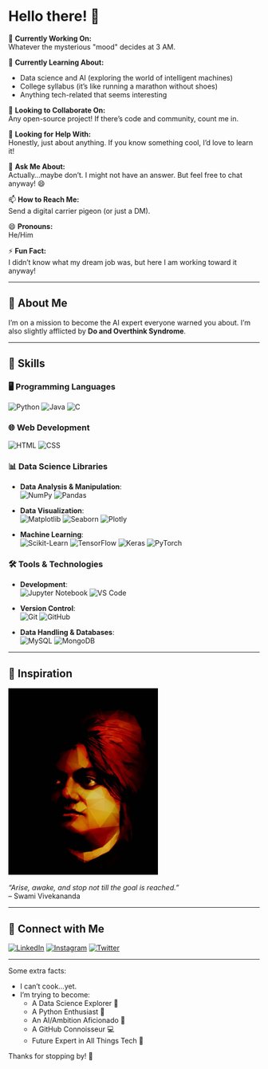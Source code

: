 # Hello there! 👋

🔭 **Currently Working On:**  
Whatever the mysterious "mood" decides at 3 AM.

🌱 **Currently Learning About:**  
- Data science and AI (exploring the world of intelligent machines)
- College syllabus (it’s like running a marathon without shoes)
- Anything tech-related that seems interesting

👯 **Looking to Collaborate On:**  
Any open-source project! If there’s code and community, count me in.

🤔 **Looking for Help With:**  
Honestly, just about anything. If you know something cool, I’d love to learn it!

💬 **Ask Me About:**  
Actually…maybe don’t. I might not have an answer. But feel free to chat anyway! 😄

📫 **How to Reach Me:**  
Send a digital carrier pigeon (or just a DM).

😄 **Pronouns:**  
He/Him

⚡ **Fun Fact:**  
I didn’t know what my dream job was, but here I am working toward it anyway!

---

## 💫 About Me
I’m on a mission to become the AI expert everyone warned you about. I’m also slightly afflicted by **Do and Overthink Syndrome**. 

---

## 🚀 Skills

### 🖥️ Programming Languages
![Python](https://img.shields.io/badge/-Python-3776AB?logo=python&logoColor=white&style=flat-square) 
![Java](https://img.shields.io/badge/-Java-007396?logo=java&logoColor=white&style=flat-square) 
![C](https://img.shields.io/badge/-C-A8B9CC?logo=c&logoColor=black&style=flat-square)

### 🌐 Web Development
![HTML](https://img.shields.io/badge/-HTML-E34F26?logo=html5&logoColor=white&style=flat-square) 
![CSS](https://img.shields.io/badge/-CSS-1572B6?logo=css3&logoColor=white&style=flat-square)

### 📊 Data Science Libraries
- **Data Analysis & Manipulation**:  
  ![NumPy](https://img.shields.io/badge/-NumPy-013243?logo=numpy&logoColor=white&style=flat-square) 
  ![Pandas](https://img.shields.io/badge/-Pandas-150458?logo=pandas&logoColor=white&style=flat-square)

- **Data Visualization**:  
  ![Matplotlib](https://img.shields.io/badge/-Matplotlib-3776AB?style=flat-square) 
  ![Seaborn](https://img.shields.io/badge/-Seaborn-3776AB?style=flat-square) 
  ![Plotly](https://img.shields.io/badge/-Plotly-3F4F75?logo=plotly&logoColor=white&style=flat-square)

- **Machine Learning**:  
  ![Scikit-Learn](https://img.shields.io/badge/-Scikit%20Learn-F7931E?logo=scikit-learn&logoColor=white&style=flat-square) 
  ![TensorFlow](https://img.shields.io/badge/-TensorFlow-FF6F00?logo=tensorflow&logoColor=white&style=flat-square) 
  ![Keras](https://img.shields.io/badge/-Keras-D00000?logo=keras&logoColor=white&style=flat-square) 
  ![PyTorch](https://img.shields.io/badge/-PyTorch-EE4C2C?logo=pytorch&logoColor=white&style=flat-square)

### 🛠️ Tools & Technologies
- **Development**:  
  ![Jupyter Notebook](https://img.shields.io/badge/-Jupyter-F37626?logo=jupyter&logoColor=white&style=flat-square) 
  ![VS Code](https://img.shields.io/badge/-VS%20Code-007ACC?logo=visual-studio-code&logoColor=white&style=flat-square)

- **Version Control**:  
  ![Git](https://img.shields.io/badge/-Git-F05032?logo=git&logoColor=white&style=flat-square) 
  ![GitHub](https://img.shields.io/badge/-GitHub-181717?logo=github&logoColor=white&style=flat-square)

- **Data Handling & Databases**:  
  ![MySQL](https://img.shields.io/badge/-MySQL-4479A1?logo=mysql&logoColor=white&style=flat-square) 
  ![MongoDB](https://img.shields.io/badge/-MongoDB-47A248?logo=mongodb&logoColor=white&style=flat-square)

---

## 🌟 Inspiration

<img src="https://github.com/ParmarDarshan29/ParmarDarshan29/blob/main/Vivekananda%20Painting.jpg?raw=true" alt="Swami Vivekananda" width="300" />  

*“Arise, awake, and stop not till the goal is reached.”*  
– Swami Vivekananda

---

## 📱 Connect with Me

[![LinkedIn](https://img.shields.io/badge/-LinkedIn-0A66C2?logo=linkedin&logoColor=white&style=flat-square)](https://www.linkedin.com/in/darshan-parmar-29dec2003) 
[![Instagram](https://img.shields.io/badge/-Instagram-E4405F?logo=instagram&logoColor=white&style=flat-square)](https://www.instagram.com/darshanparmar_29/) 
[![Twitter](https://img.shields.io/badge/-Twitter-1DA1F2?logo=twitter&logoColor=white&style=flat-square)](https://x.com/Darshanparmar29)

---

Some extra facts:
- I can’t cook…yet.
- I’m trying to become:
  - A Data Science Explorer 🌊
  - A Python Enthusiast 🐍
  - An AI/Ambition Aficionado 🤖
  - A GitHub Connoisseur 💻
  - Future Expert in All Things Tech 🔮

Thanks for stopping by! 👋
